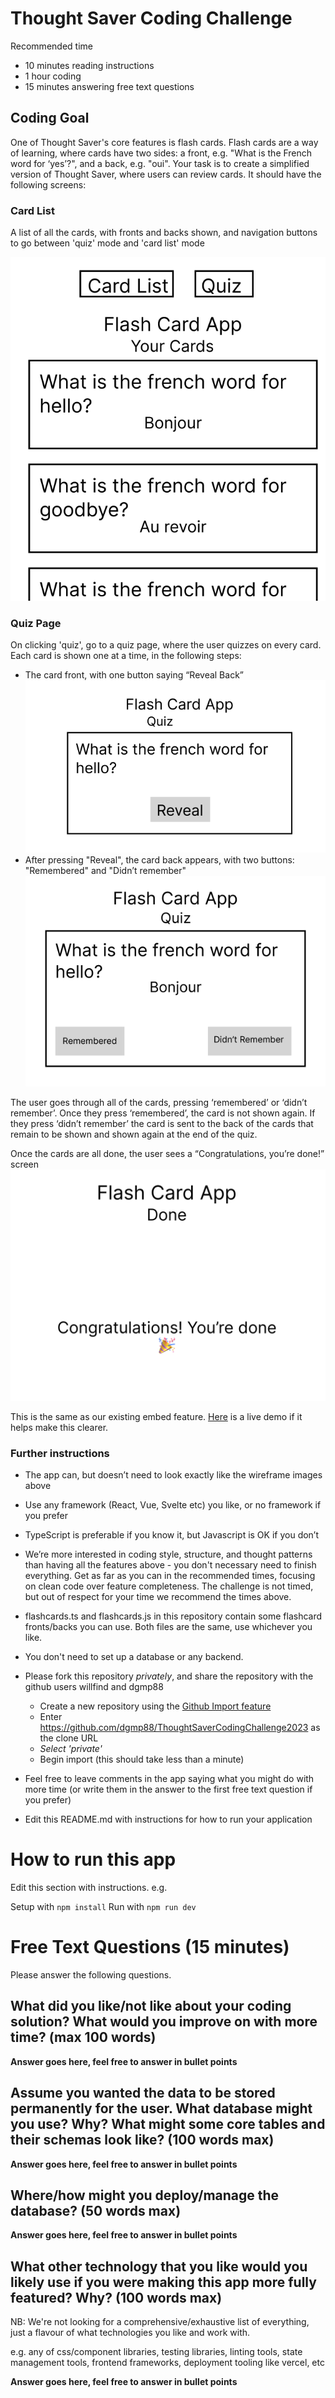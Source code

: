 # Thought Saver Coding Challenge

Recommended time
- 10 minutes reading instructions 
- 1 hour coding
- 15 minutes answering free text questions

## Coding Goal

One of Thought Saver's core features is flash cards. Flash cards are a way of learning, where cards have two sides: a front, e.g. "What is the French word for ‘yes’?", and a back, e.g. "oui".
Your task is to create a simplified version of Thought Saver, where users can review cards. It should have the following screens:

### Card List

A list of all the cards, with fronts and backs shown, and navigation buttons to go between 'quiz' mode and 'card list' mode

![Card List Page](/wireframes/CardListPage.png)

### Quiz Page

On clicking 'quiz', go to a quiz page, where the user quizzes on every card. Each card is shown one at a time, in the following steps:

- The card front, with one button saying “Reveal Back”
  ![Quiz Card Front](/wireframes/QuizCardFront.png)
- After pressing "Reveal", the card back appears, with two buttons: "Remembered" and "Didn’t remember"
  ![Quiz Card Front](/wireframes/QuizCardBack.png)

The user goes through all of the cards, pressing ‘remembered’ or ‘didn’t remember’. Once they press ‘remembered’, the card is not shown again. If they press ‘didn’t remember’ the card is sent to the back of the cards that remain to be shown and shown again at the end of the quiz.

Once the cards are all done, the user sees a “Congratulations, you’re done!” screen
![Quiz Finished](/wireframes/QuizFinished.png)

This is the same as our existing embed feature. [Here](https://app.thoughtsaver.com/embed/SCfLnsdRF8) is a live demo if it helps make this clearer.

### Further instructions

- The app can, but doesn’t need to look exactly like the wireframe images above
- Use any framework (React, Vue, Svelte etc) you like, or no framework if you prefer
- TypeScript is preferable if you know it, but Javascript is OK if you don’t
- We’re more interested in coding style, structure, and thought patterns than having all the features above - you don't necessary need to finish everything. Get as far as you can in the recommended times, focusing on clean code over feature completeness. The challenge is not timed, but out of respect for your time we recommend the times above.
- flashcards.ts and flashcards.js in this repository contain some flashcard fronts/backs you can use. Both files are the same, use whichever you like. 
- You don't need to set up a database or any backend. 
- Please fork this repository _privately_, and share the repository with the github users willfind and dgmp88

  - Create a new repository using the [Github Import feature](https://github.com/new/import)
  - Enter https://github.com/dgmp88/ThoughtSaverCodingChallenge2023 as the clone URL
  - _Select 'private'_
  - Begin import (this should take less than a minute)

- Feel free to leave comments in the app saying what you might do with more time (or write them in the answer to the first free text question if you prefer)

- Edit this README.md with instructions for how to run your application

# How to run this app

Edit this section with instructions. e.g.

Setup with `npm install`
Run with `npm run dev`

# Free Text Questions (15 minutes)

Please answer the following questions.

## What did you like/not like about your coding solution? What would you improve on with more time? (max 100 words)

**Answer goes here, feel free to answer in bullet points**

## Assume you wanted the data to be stored permanently for the user. What database might you use? Why? What might some core tables and their schemas look like? (100 words max)

**Answer goes here, feel free to answer in bullet points**

## Where/how might you deploy/manage the database? (50 words max)

**Answer goes here, feel free to answer in bullet points**

## What other technology that you like would you likely use if you were making this app more fully featured? Why? (100 words max)

NB: We're not looking for a comprehensive/exhaustive list of everything, just a flavour of what technologies you like and work with.

e.g. any of css/component libraries, testing libraries, linting tools, state management tools, frontend frameworks, deployment tooling like vercel, etc

**Answer goes here, feel free to answer in bullet points**
